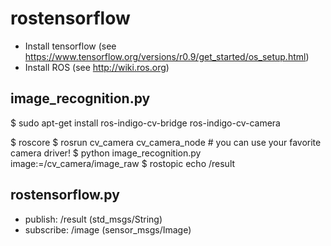 rostensorflow
=====================

- Install tensorflow (see https://www.tensorflow.org/versions/r0.9/get_started/os_setup.html)
- Install ROS (see http://wiki.ros.org)

image_recognition.py
-----------------
$ sudo apt-get install ros-indigo-cv-bridge ros-indigo-cv-camera

$ roscore
$ rosrun cv_camera cv_camera_node # you can use your favorite camera driver!
$ python image_recognition.py image:=/cv_camera/image_raw
$ rostopic echo /result

rostensorflow.py
---------------------------

* publish: /result (std_msgs/String)
* subscribe: /image (sensor_msgs/Image)
